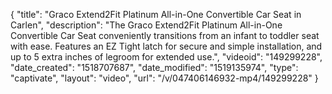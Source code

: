 {
    "title": "Graco Extend2Fit Platinum All-in-One Convertible Car Seat in Carlen",
    "description": "The Graco Extend2Fit Platinum All-in-One Convertible Car Seat conveniently transitions from an infant to toddler seat with ease. Features an EZ Tight latch for secure and simple installation, and up to 5 extra inches of legroom for extended use.",
    "videoid": "149299228",
    "date_created": "1518707687",
    "date_modified": "1519135974",
    "type": "captivate",
    "layout": "video",
    "url": "\/v\/047406146932-mp4\/149299228"
}